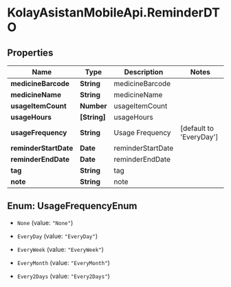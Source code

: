 # KolayAsistanMobileApi.ReminderDTO

## Properties

Name | Type | Description | Notes
------------ | ------------- | ------------- | -------------
**medicineBarcode** | **String** | medicineBarcode | 
**medicineName** | **String** | medicineName | 
**usageItemCount** | **Number** | usageItemCount | 
**usageHours** | **[String]** | usageHours | 
**usageFrequency** | **String** | Usage Frequency | [default to &#39;EveryDay&#39;]
**reminderStartDate** | **Date** | reminderStartDate | 
**reminderEndDate** | **Date** | reminderEndDate | 
**tag** | **String** | tag | 
**note** | **String** | note | 



## Enum: UsageFrequencyEnum


* `None` (value: `"None"`)

* `EveryDay` (value: `"EveryDay"`)

* `EveryWeek` (value: `"EveryWeek"`)

* `EveryMonth` (value: `"EveryMonth"`)

* `Every2Days` (value: `"Every2Days"`)





